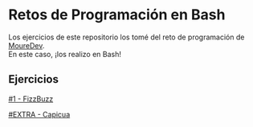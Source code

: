 # Retos de Programación en Bash #

Los ejercicios de este repositorio los tomé del reto de programación de [MoureDev](https://retosdeprogramacion.com/ejercicios/ "MoureDev").  
En este caso, ¡los realizo en Bash!

## Ejercicios ###

[#1 - FizzBuzz](https://github.com/aperezmari/retos_programacion_bash_ejercicios/blob/main/fizzbuzz.sh) 

[#EXTRA - Capicua](https://github.com/aperezmari/retos_programacion_bash_ejercicios/blob/main/capicua.sh) 


